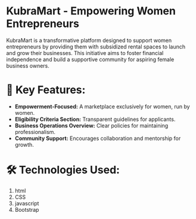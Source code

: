 # KubraMart - Empowering Women Entrepreneurs

KubraMart is a transformative platform designed to support women entrepreneurs by providing them with subsidized rental spaces to launch and grow their businesses. This initiative aims to foster financial independence and build a supportive community for aspiring female business owners.

# 🌟 Key Features:

- **Empowerment-Focused:**  A marketplace exclusively for women, run by women.
- **Eligibility Criteria Section:**  Transparent guidelines for applicants.
- **Business Operations Overview:**  Clear policies for maintaining professionalism.
- **Community Support:**  Encourages collaboration and mentorship for growth.

# 🛠️ Technologies Used:

1. html
2. CSS
3. javascript
4. Bootstrap


